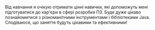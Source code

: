 Від навчання я очікую отримати цінні навички, які допоможуть мені підготуватися до кар'єри в сфері розробки ПЗ. Буде дуже цікаво познайомитися з різноманітними інструментами і бібліотеками Java. Сподіваюся, що заняття будуть цікавими та ефективними!
